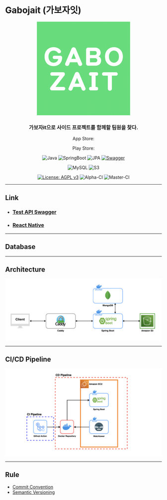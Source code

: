 # Gabojait (가보자잇)

<div align="center">

<img src="docs/img/gabojait-logo.png" alt="gabojait-logo.png" width=300 height=300>

### 가보자it으로 사이드 프로젝트를 함께할 팀원을 찾다.

App Store:

Play Store:

![Java](https://img.shields.io/badge/Java-11.0.11-6db33f?logo=Java&style=flat)
![SpringBoot](https://img.shields.io/badge/SpringBoot-2.6.6-6db33f?logo=Spring-Boot&style=flat)
![JPA](https://img.shields.io/badge/JPA--6db33f?logo=Hibernate&style=flat)
[![Swagger](https://img.shields.io/badge/Swagger-gabojait-6db33f?logo=Swagger&style=flat)](https://gabojait-dev.nogamsung.com/api/v1/docs/swagger-ui/index.html)

![MySQL](https://img.shields.io/badge/MySQL-8.0.28-003545?logo=mysql&style=flat)
![S3](https://img.shields.io/badge/S3--003545?logo=Amazon-S3&style=flat)

[![License: AGPL v3](https://img.shields.io/badge/License-AGPL_v3-blue.svg)](LICENSE)
![Alpha-CI](https://img.shields.io/endpoint.svg?url=https%3A%2F%2Factions-badge.atrox.dev%2Fgabojait%2Fgabojait-spring%2Fbadge%3Fref%3Ddevelop%26token%3D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&style=flat&label=Alpha-CI&logo=GitHub-Actions)
![Master-CI](https://img.shields.io/endpoint.svg?url=https%3A%2F%2Factions-badge.atrox.dev%2Fgabojait%2Fgabojait-spring%2Fbadge%3Fref%3Dmaster%26token%3D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&style=flat&label=Master-CI&logo=GitHub-Actions)
</div>

---

## Link
- ### [Test API Swagger](https://gabojait-dev.nogamsung.com/api/v1/docs/swagger-ui/index.html)
- ### [React Native](https://github.com/gabojait/gabojait-react-native)

---

## Database 


---

## Architecture

![Architecture Diagram](docs/img/architecture-diagram.png)

---

## CI/CD Pipeline

![CI/CD Pipeline Diagram](docs/img/cicd-pipeline-diagram.png)

---

## Rule
- [Commit Convention](https://doublesprogramming.tistory.com/256)
- [Semantic Versioning](https://semver.org/lang/ko/)
